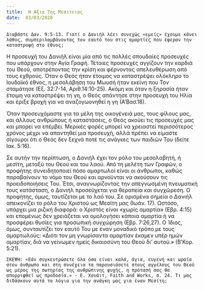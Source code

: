 ```yaml
---
title:  Η Αξια Της Μεσιτειας
date:  03/03/2020
---
```


`Διαβάστε Δαν. 9:5-13. Γιατί ο Δανιήλ λέει συνεχώς «εμείς» έχουμε κάνει λάθος, συμπεριλαμβάνοντας τον εαυτό του στις αμαρτίες που έφεραν την καταστροφή στο έθνος;`

Η προσευχή του Δανιήλ είναι μία από τις πολλές σπουδαίες προσευχές που υπάρχουν στην Αγία Γραφή. Τέτοιες προσευχές αγγίζουν την καρδιά του Θεού, αποτρέποντας την κρίση και φέρνοντας απελευθέρωση από τους εχθρούς. Όταν ο Θεός ήταν έτοιμος να καταστρέψει ολόκληρο το Ιουδαϊκό έθνος, η μεσολάβηση του Μωυσή ήταν εκείνη που Τον σταμάτησε (Εξ. 32:7-14, Αριθ.14:10-25). Ακόμη και όταν η ξηρασία ήταν έτοιμη να καταστρέψει τη γη, ο Θεός απάντησε στην προσευχή του Ηλία και έριξε βροχή για να αναζογωονηθεί η γη (Α’Βασ.18).

Όταν προσευχόμαστε για τα μέλη της οικογένειά μας, τους φίλους μας, και άλλους ανθρώπους ή καταστάσεις, ο Θεός ακούει τις προσευχές μας και μπορεί να επέμβει. Μερικές φορές μπορεί να χρειαστεί περισσότερος χρόνος μέχρι να απαντηθεί μια προσευχή, αλλά πρέπει να είμαστε σίγουροι ότι ο Θεός δεν ξεχνά ποτέ τις ανάγκες των παιδιών Του (δείτε Ιακ. 5:16).

Σε αυτήν την περίπτωση, ο Δανιήλ έχει τον ρόλο του μεσολαβητή, ή μεσίτη, μεταξύ του Θεού και του λαού. Από τη μελέτη των Γραφών, ο προφήτης συνειδητοποιεί πόσο αμαρτωλοί είναι οι άνθρωποι, καθώς παραβαίνουν το νόμο του Θεού και αρνούνται να ακούσουν τις προειδοποιήσεις Του. Έτσι, αναγνωρίζοντας την απεγνωσμένη πνευματική τους κατάσταση, ο Δανιήλ προσεύχεται για θεραπεία και συγχώρεση. Ο προφήτης, όμως, ταυτίζεται με το λαό του. Σε ορισμένα σημεία ο Δανιήλ απεικονίζει το ρόλο του Χριστού ως Μεσίτη μας (Ιωάν. 17). Ωστόσο, υπάρχει μια ριζική διαφορά: ο Χριστός είναι «χωρίς αμαρτία» (Εβρ. 4:15) και επομένως δεν χρειάζεται να ομολογήσει κάποια αμαρτία ή να προσφέρει θυσίες για προσωπική συγχώρηση (Εβρ. 7:26,27). Ο Ίδιος, όμως, συνταυτίζει τον εαυτό Του με έναν μοναδικό τρόπο με τους αμαρτωλούς: «Διότι τον μη γνωρίσαντα αμαρτίαν έκαμεν υπέρ ημών αμαρτίαν, διά να γείνωμεν ημείς δικαιοσύνη του Θεού δι’ αυτού.» (Β’Κορ. 5:21).

`ΣΚΕΨΗ: «Εάν συγκεντρώσετε όλα όσα είναι καλά, άγια, ευγενή και ωραία στον άνθρωπο και στη συνέχεια τα παρουσιάσετε στους αγγέλους του Θεού ως μέρος της σωτηρίας της ανθρώπινης ψυχής, η πρότασή σας θα απορριφθεί ως προδοσία.» - E. Χουάιτ, Faith and Works, σ. 24. Τι μας διδάσκουν αυτά τα λόγια για την ανάγκη μας για έναν Μεσίτη;`